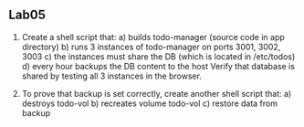 ## Lab05

1. Create a shell script that:
   a) builds todo-manager (source code in app directory)
   b) runs 3 instances of todo-manager on ports 3001, 3002, 3003
   c) the instances must share the DB (which is located in /etc/todos)
   d) every hour backups the DB content to the host
Verify that database is shared by testing all 3 instances in the browser.

2. To prove that backup is set correctly, create another shell script that:
   a) destroys todo-vol
   b) recreates volume todo-vol
   c) restore data from backup
